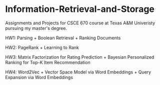 # Information-Retrieval-and-Storage
Assignments and Projects for CSCE 670 course at Texas A&M Univeristy pursuing my master's degree.

HW1: Parsing + Boolean Retrieval + Ranking Documents

HW2: PageRank + Learning to Rank

HW3: Matrix Factorization for Rating Prediction + Bayesian Personalized Ranking for Top-K Item Recommendation

HW4: Word2Vec + Vector Space Model via Word Embeddings + Query Expansion via Word Embeddings
